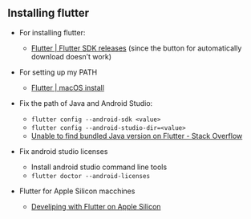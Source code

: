 ## Installing flutter
* For installing flutter:
	* [Flutter | Flutter SDK releases](https://flutter.dev/docs/development/tools/sdk/releases?tab=macos)
	(since the button for automatically download doesn’t work)
* For setting up my PATH
	* [Flutter | macOS install](https://flutter.dev/docs/get-started/install/macos#update-your-path)

* Fix the path of Java and Android Studio:
	* `flutter config --android-sdk <value>`
	* `flutter config --android-studio-dir=<value>`
	* [Unable to find bundled Java version on Flutter - Stack Overflow](https://stackoverflow.com/a/68575967)

* Fix android studio licenses
	* Install android studio command line tools
	*  `flutter doctor --android-licenses`

* Flutter for Apple Silicon macchines
	* [Develiping with Flutter on Apple Silicon](https://github.com/flutter/flutter/wiki/Developing-with-Flutter-on-Apple-Silicon)
